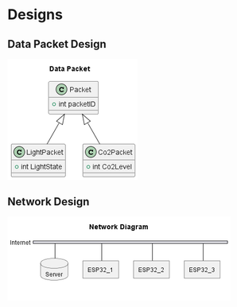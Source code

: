 # Designs

## Data Packet Design

![Data Pakcet Design](../out/Designs/Global/Data.png)

## Network Design

![Network Design](../out/Designs/Global/Network.png)
